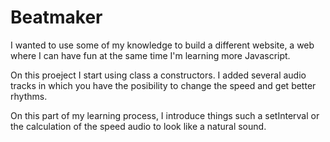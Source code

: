 # Beatmaker

I wanted to use some of my knowledge to build a different website, a web where I can have fun at the same time I'm learning more Javascript.

On this proeject I start using class a constructors. I added several audio tracks in which you have the posibility to change the speed and get better rhythms.

On this part of my learning process, I introduce things such a setInterval or the calculation of the speed audio to look like a natural sound. 



